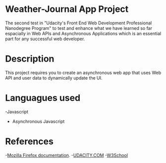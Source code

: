 # Weather-Journal App Project
The second test in "Udacity's Front End Web Development Professional Nanodegree Program" to test and enhance what we have learned so far espacially in Web APIs and Asynchronous Applications which is an essential part for any successful web developer.

# Description
This project requires you to create an asynchronous web app that uses Web API and user data to dynamically update the UI. 

# Languagues used
-Javascript
- Asynchronous Javascript
# References
-[Mozilla Firefox documentation](https://developer.mozilla.org/en-US/docs/Learn/Server-side/Express_Nodejs).
-[UDACITY.COM](udacity.com)
-[W3School](https://www.w3schools.com/js/default.asp)